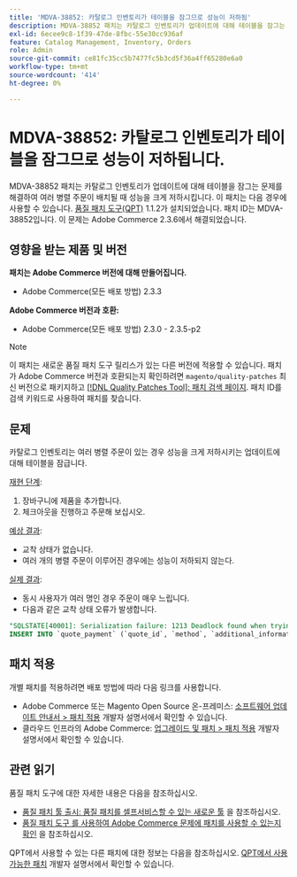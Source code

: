 ```yaml
---
title: 'MDVA-38852: 카탈로그 인벤토리가 테이블을 잠그므로 성능이 저하됨'
description: MDVA-38852 패치는 카탈로그 인벤토리가 업데이트에 대해 테이블을 잠그는 문제를 해결하여 여러 병렬 주문이 배치될 때 성능을 크게 저하시킵니다. 이 패치는 [Quality Patches Tool (QPT)](/help/announcements/adobe-commerce-announcements/magento-quality-patches-released-new-tool-to-self-serve-quality-patches.md) 1.1.2가 설치된 경우 사용할 수 있습니다. 패치 ID는 MDVA-38852입니다. 이 문제는 Adobe Commerce 2.3.6에서 해결되었습니다.
exl-id: 6ecee9c8-1f39-47de-8fbc-55e30cc936af
feature: Catalog Management, Inventory, Orders
role: Admin
source-git-commit: ce81fc35cc5b7477fc5b3cd5f36a4ff65280e6a0
workflow-type: tm+mt
source-wordcount: '414'
ht-degree: 0%

---
```


# MDVA-38852: 카탈로그 인벤토리가 테이블을 잠그므로 성능이 저하됩니다.

MDVA-38852 패치는 카탈로그 인벤토리가 업데이트에 대해 테이블을 잠그는 문제를 해결하여 여러 병렬 주문이 배치될 때 성능을 크게 저하시킵니다. 이 패치는 다음 경우에 사용할 수 있습니다. [품질 패치 도구(QPT)](/help/announcements/adobe-commerce-announcements/magento-quality-patches-released-new-tool-to-self-serve-quality-patches.md) 1.1.2가 설치되었습니다. 패치 ID는 MDVA-38852입니다. 이 문제는 Adobe Commerce 2.3.6에서 해결되었습니다.

## 영향을 받는 제품 및 버전

**패치는 Adobe Commerce 버전에 대해 만들어집니다.**

* Adobe Commerce(모든 배포 방법) 2.3.3

**Adobe Commerce 버전과 호환:**

* Adobe Commerce(모든 배포 방법) 2.3.0 - 2.3.5-p2

>[!NOTE]
>
>이 패치는 새로운 품질 패치 도구 릴리스가 있는 다른 버전에 적용할 수 있습니다. 패치가 Adobe Commerce 버전과 호환되는지 확인하려면 `magento/quality-patches` 최신 버전으로 패키지하고 [[!DNL Quality Patches Tool]: 패치 검색 페이지](https://devdocs.magento.com/quality-patches/tool.html#patch-grid). 패치 ID를 검색 키워드로 사용하여 패치를 찾습니다.

## 문제

카탈로그 인벤토리는 여러 병렬 주문이 있는 경우 성능을 크게 저하시키는 업데이트에 대해 테이블을 잠급니다.

<u>재현 단계</u>:

1. 장바구니에 제품을 추가합니다.
1. 체크아웃을 진행하고 주문해 보십시오.

<u>예상 결과</u>:

* 교착 상태가 없습니다.
* 여러 개의 병렬 주문이 이루어진 경우에는 성능이 저하되지 않는다.

<u>실제 결과</u>:

* 동시 사용자가 여러 명인 경우 주문이 매우 느립니다.
* 다음과 같은 교착 상태 오류가 발생합니다.

```SQL
"SQLSTATE[40001]: Serialization failure: 1213 Deadlock found when trying to get lock; try restarting transaction, query was:
INSERT INTO `quote_payment` (`quote_id`, `method`, `additional_information`) VALUES (?, ?, ?)"
```

## 패치 적용

개별 패치를 적용하려면 배포 방법에 따라 다음 링크를 사용합니다.

* Adobe Commerce 또는 Magento Open Source 온-프레미스: [소프트웨어 업데이트 안내서 > 패치 적용](https://devdocs.magento.com/guides/v2.4/comp-mgr/patching/mqp.html) 개발자 설명서에서 확인할 수 있습니다.
* 클라우드 인프라의 Adobe Commerce: [업그레이드 및 패치 > 패치 적용](https://devdocs.magento.com/cloud/project/project-patch.html) 개발자 설명서에서 확인할 수 있습니다.

## 관련 읽기

품질 패치 도구에 대한 자세한 내용은 다음을 참조하십시오.

* [품질 패치 툴 출시: 품질 패치를 셀프서비스할 수 있는 새로운 툴](/help/announcements/adobe-commerce-announcements/magento-quality-patches-released-new-tool-to-self-serve-quality-patches.md) 을 참조하십시오.
* [품질 패치 도구 를 사용하여 Adobe Commerce 문제에 패치를 사용할 수 있는지 확인](/help/support-tools/patches-available-in-qpt-tool/check-patch-for-magento-issue-with-magento-quality-patches.md) 을 참조하십시오.

QPT에서 사용할 수 있는 다른 패치에 대한 정보는 다음을 참조하십시오. [QPT에서 사용 가능한 패치](https://devdocs.magento.com/quality-patches/tool.html#patch-grid) 개발자 설명서에서 확인할 수 있습니다.
